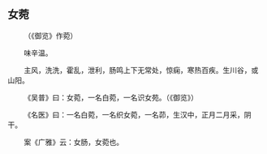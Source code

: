## 女菀
<p>&emsp;&emsp;
（《御览》作菀）
</p>
<p>&emsp;&emsp;
味辛温。
</p>
<p>&emsp;&emsp;
主风，洗洗，霍乱，泄利，肠鸣上下无常处，惊痫，寒热百疾。生川谷，或山阳。
</p>
<p>&emsp;&emsp;
《吴普》曰：女菀，一名白菀，一名识女苑。（《御览》）
</p>
<p>&emsp;&emsp;
《名医》曰：一名白菀，一名织女菀，一名茆，生汉中，正月二月采，阴干。
</p>
<p>&emsp;&emsp;
案《广雅》云：女肠，女菀也。
</p>


